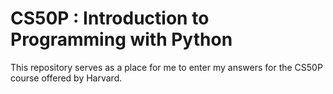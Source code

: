 # CS50P : Introduction to Programming with Python

This repository serves as a place for me to enter my answers for the CS50P course offered by Harvard. 
